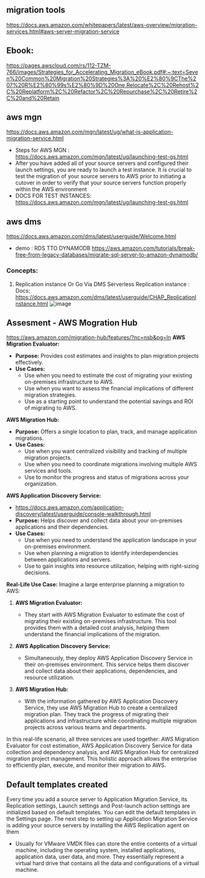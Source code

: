 ## migration tools
https://docs.aws.amazon.com/whitepapers/latest/aws-overview/migration-services.html#aws-server-migration-service

## Ebook:
https://pages.awscloud.com/rs/112-TZM-766/images/Strategies_for_Accelerating_Migration_eBook.pdf#:~:text=Seven%20Common%20Migration%20Strategies%3A%20%E2%80%9CThe%207%20R%E2%80%99s%E2%80%9D%20One,Relocate%2C%20Rehost%2C%20Replatform%2C%20Refactor%2C%20Repurchase%2C%20Retire%2C%20and%20Retain

## aws mgn 
https://docs.aws.amazon.com/mgn/latest/ug/what-is-application-migration-service.html
- Steps for AWS MGN : https://docs.aws.amazon.com/mgn/latest/ug/launching-test-gs.html
- After you have added all of your source servers and configured their launch settings, you are ready to launch a test instance. It is crucial to test the migration of your source servers to AWS prior to initiating a cutover in order to verify that your source servers function properly within the AWS environment
- DOCS FOR TEST INSTANCES: https://docs.aws.amazon.com/mgn/latest/ug/launching-test-gs.html
  
## aws dms
https://docs.aws.amazon.com/dms/latest/userguide/Welcome.html
- demo : RDS TTO DYNAMODB https://aws.amazon.com/tutorials/break-free-from-legacy-databases/migrate-sql-server-to-amazon-dynamodb/
### Concepts:
1. Replication instance Or Go Via DMS Serverless Replication instance : Docs: https://docs.aws.amazon.com/dms/latest/userguide/CHAP_ReplicationInstance.html
![image](https://github.com/Ananyojha/aws-migration/assets/76782360/3db7cca4-0ef3-491d-8103-a15a7b853ec3)

## Assesment - AWS Mogration Hub
https://aws.amazon.com/migration-hub/features/?nc=nsb&pg=ln
**AWS Migration Evaluator:**
- **Purpose:** Provides cost estimates and insights to plan migration projects effectively.
- **Use Cases:**
  - Use when you need to estimate the cost of migrating your existing on-premises infrastructure to AWS.
  - Use when you want to assess the financial implications of different migration strategies.
  - Use as a starting point to understand the potential savings and ROI of migrating to AWS.

**AWS Migration Hub:**
- **Purpose:** Offers a single location to plan, track, and manage application migrations.
- **Use Cases:**
  - Use when you want centralized visibility and tracking of multiple migration projects.
  - Use when you need to coordinate migrations involving multiple AWS services and tools.
  - Use to monitor the progress and status of migrations across your organization.

**AWS Application Discovery Service:**
- https://docs.aws.amazon.com/application-discovery/latest/userguide/console-walkthrough.html
- **Purpose:** Helps discover and collect data about your on-premises applications and their dependencies.
- **Use Cases:**
  - Use when you need to understand the application landscape in your on-premises environment.
  - Use when planning a migration to identify interdependencies between applications and servers.
  - Use to gain insights into resource utilization, helping with right-sizing decisions.

**Real-Life Use Case:**
Imagine a large enterprise planning a migration to AWS:

1. **AWS Migration Evaluator:** 
   - They start with AWS Migration Evaluator to estimate the cost of migrating their existing on-premises infrastructure. This tool provides them with a detailed cost analysis, helping them understand the financial implications of the migration.

2. **AWS Application Discovery Service:**
   - Simultaneously, they deploy AWS Application Discovery Service in their on-premises environment. This service helps them discover and collect data about their applications, dependencies, and resource utilization.

3. **AWS Migration Hub:**
   - With the information gathered by AWS Application Discovery Service, they use AWS Migration Hub to create a centralized migration plan. They track the progress of migrating their applications and infrastructure while coordinating multiple migration projects across various teams and departments.

In this real-life scenario, all three services are used together: AWS Migration Evaluator for cost estimation, AWS Application Discovery Service for data collection and dependency analysis, and AWS Migration Hub for centralized migration project management. This holistic approach allows the enterprise to efficiently plan, execute, and monitor their migration to AWS.

## Default templates created
Every time you add a source server to Application Migration Service, its Replication settings, Launch settings and Post-launch action settings are initialized based on default templates. You can edit the default templates in the Settings page.
The next step to setting up Application Migration Service is adding your source servers by installing the AWS Replication agent on them

- Usually for VMware VMDK files can store the entire contents of a virtual machine, including the operating system, installed applications, application data, user data, and more. They essentially represent a virtual hard drive that contains all the data and configurations of a virtual machine.
